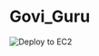 # Govi_Guru

![Deploy to EC2](https://github.com/Janani-Withana/Govi_Guru/actions/workflows/deploy.yml/badge.svg)
